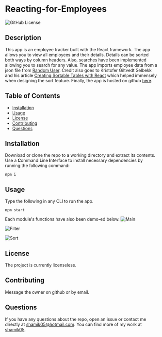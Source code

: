 # Reacting-for-Employees
![GitHub License](https://img.shields.io/badge/License-None-blue)
## Description
This app is an employee tracker built with the React framework. The app allows you to view all employees and their details. Details can be sorted both ways by column headers. Also, searches have been implemented allowing you to search for any value. The app imports employee data from a json file from [Random User](https://randomuser.me/). Credit also goes to Kristofer Giltvedt Selbekk and his article [Creating Sortable Tables with React](https://www.smashingmagazine.com/2020/03/sortable-tables-react/) which helped immensely when designing the sort feature. Finally, the app is hosted on github [here](https://shamik05.github.io/19-Reacting-for-Employees/).
## Table of Contents
* [Installation](#Installation)
* [Usage](#Usage)
* [License](#License)
* [Contributing](#Contributing)
* [Questions](#Questions)
## Installation
Download or clone the repo to a working directory and extract its contents. Use a **C**ommand **L**ine **I**nterface to install necessary dependencies by running the following command:
```
npm i
```
## Usage 
Type the following in any CLI to run the app. 
```
npm start
```
Each module's functions have also been demo-ed below.
![Main](assets/main.gif)


![Filter](assets/search.gif)


![Sort](assets/sort.gif)
## License 
The project is currently licenseless.
## Contributing
Message the owner on github or by email.
## Questions 
If you have any questions about the repo, open an issue or contact me directly at shamik05@hotmail.com. You can find more of my work at [shamik05](https://github.com/shamik05/).